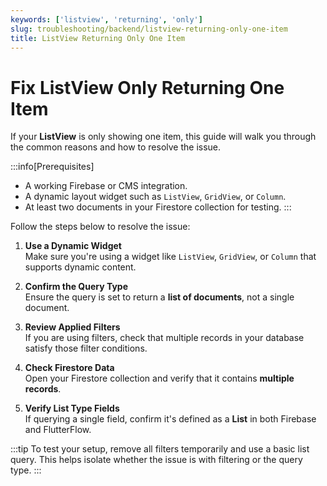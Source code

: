 ```yaml
---
keywords: ['listview', 'returning', 'only']
slug: troubleshooting/backend/listview-returning-only-one-item
title: ListView Returning Only One Item
---
```

# Fix ListView Only Returning One Item

If your **ListView** is only showing one item, this guide will walk you through the common reasons and how to resolve the issue.

:::info[Prerequisites]
- A working Firebase or CMS integration.
- A dynamic layout widget such as `ListView`, `GridView`, or `Column`.
- At least two documents in your Firestore collection for testing.
:::

Follow the steps below to resolve the issue:

1. **Use a Dynamic Widget**  
   Make sure you're using a widget like `ListView`, `GridView`, or `Column` that supports dynamic content.

2. **Confirm the Query Type**  
   Ensure the query is set to return a **list of documents**, not a single document.

3. **Review Applied Filters**  
   If you are using filters, check that multiple records in your database satisfy those filter conditions.

4. **Check Firestore Data**  
   Open your Firestore collection and verify that it contains **multiple records**.

5. **Verify List Type Fields**  
   If querying a single field, confirm it's defined as a **List** in both Firebase and FlutterFlow.

:::tip
To test your setup, remove all filters temporarily and use a basic list query. This helps isolate whether the issue is with filtering or the query type.
:::
